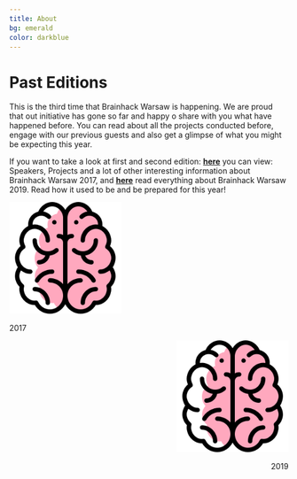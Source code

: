 ```yaml
---
title: About
bg: emerald
color: darkblue
---
```


# Past Editions

This is the third time that Brainhack Warsaw is happening. We are proud that out initiative has gone so far and happy o share with you what have happened before. You can read about all the projects conducted before, engage with our previous guests and also get a glimpse of what you might be expecting this year. 

If you want to take a look at first and second edition: [**here**](https://brainhackwarsaw2017.github.io/) you can view: Speakers, Projects and a lot of other interesting information about Brainhack Warsaw 2017, and [**here**](https://brainhackwarsaw2019.github.io/) read everything about Brainhack Warsaw 2019. Read how it used to be and be prepared for this year!

<div align="left" class="img-with-text">
    <a href="https://brainhackwarsaw2017.github.io/" target="_blank">
    <img src="img/brain_ico.png" width="40%" height="40%" alt="bh2017">
    </a>
    <p>2017</p>
</div>

<div align="right" class="img-with-text">
    <a href="https://brainhackwarsaw2019.github.io" target="_blank">
    <img src="img/brain_ico.png" width="40%" height="40%" alt="bh2019">
    </a>
    <p>2019</p>
</div>




